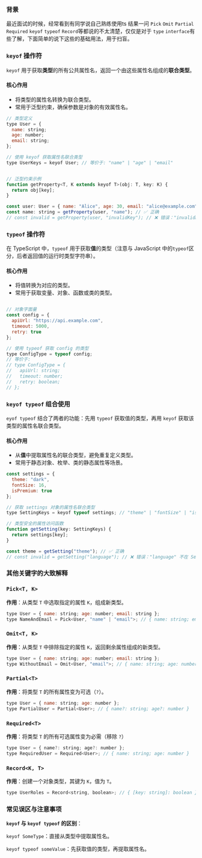 ### 背景

最近面试的时候，经常看到有同学说自己熟练使用ts 结果一问 `Pick` `Omit` `Partial` `Required` `keyof` `typeof` `Record`等都说的不太清楚，仅仅是对于 `type` `interface`有些了解，下面简单的说下这些的基础用法，用于扫盲。

### **`keyof` 操作符**
`keyof` 用于获取**类型**的所有公共属性名，返回一个由这些属性名组成的**联合类型**。

#### **核心作用**

-   将类型的属性名转换为联合类型。
-   常用于泛型约束，确保参数是对象的有效属性名。


```js
// 类型定义
type User = {
  name: string;
  age: number;
  email: string;
};

// 使用 keyof 获取属性名联合类型
type UserKeys = keyof User; // 等价于: "name" | "age" | "email"


// 泛型约束示例
function getProperty<T, K extends keyof T>(obj: T, key: K) {
  return obj[key];
}

const user: User = { name: "Alice", age: 30, email: "alice@example.com" };
const name: string = getProperty(user, "name"); // ✅ 正确
// const invalid = getProperty(user, "invalidKey"); // ❌ 错误："invalidKey" 不在 "name" | "age" | "email" 中

```

### **`typeof` 操作符**
在 TypeScript 中，`typeof` 用于获取**值**的类型（注意与 JavaScript 中的`typeof`区分，后者返回值的运行时类型字符串）。

#### **核心作用**

-   将值转换为对应的类型。
-   常用于获取变量、对象、函数或类的类型。


```js

// 对象字面量
const config = {
  apiUrl: "https://api.example.com",
  timeout: 5000,
  retry: true
};

// 使用 typeof 获取 config 的类型
type ConfigType = typeof config;
// 等价于:
// type ConfigType = {
//   apiUrl: string;
//   timeout: number;
//   retry: boolean;
// };

```

### **`keyof typeof` 组合使用**

`eyof typeof` 结合了两者的功能：先用 `typeof` 获取值的类型，再用 `keyof` 获取该类型的属性名联合类型。

#### **核心作用**

-   从**值**中提取属性名的联合类型，避免重复定义类型。
-   常用于静态对象、枚举、类的静态属性等场景。


```js
const settings = {
  theme: "dark",
  fontSize: 16,
  isPremium: true
};

// 获取 settings 对象的属性名联合类型
type SettingKeys = keyof typeof settings; // "theme" | "fontSize" | "isPremium"

// 类型安全的属性访问函数
function getSetting(key: SettingKeys) {
  return settings[key];
}

const theme = getSetting("theme"); // ✅ 正确
// const invalid = getSetting("language"); // ❌ 错误："language" 不在 SettingKeys 中

```

### 其他关键字的大致解释

### `Pick<T, K>`
**作用**：从类型 `T` 中选取指定的属性 `K`，组成新类型。

```js
type User = { name: string; age: number; email: string };
type NameAndEmail = Pick<User, "name" | "email">; // { name: string; email: string }
```
### **`Omit<T, K>`**
**作用**：从类型 `T` 中排除指定的属性 `K`，返回剩余属性组成的新类型。
```js
type User = { name: string; age: number; email: string };
type WithoutEmail = Omit<User, "email">; // { name: string; age: number }
```

### **`Partial<T>`**

**作用**：将类型 `T` 的所有属性变为可选（`?`）。


```js
type User = { name: string; age: number };
type PartialUser = Partial<User>; // { name?: string; age?: number }
```

### **`Required<T>`**
**作用**：将类型 `T` 的所有可选属性变为必需（移除 `?`）


```js
type User = { name?: string; age?: number };
type RequiredUser = Required<User>; // { name: string; age: number }
```

### **`Record<K, T>`**
**作用**：创建一个对象类型，其键为 `K`，值为 `T`。


```js
type UserRoles = Record<string, boolean>; // { [key: string]: boolean }
```




### **常见误区与注意事项**

 **`keyof` 与 `keyof typeof` 的区别**：

   `keyof SomeType`：直接从类型中提取属性名。
   
   `keyof typeof someValue`：先获取值的类型，再提取属性名。
   
   
   




